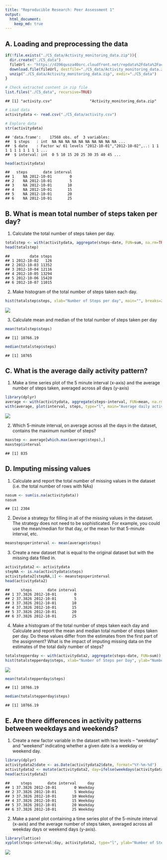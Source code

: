 ```yaml
---
title: "Reproducible Research: Peer Assessment 1"
output: 
  html_document:
    keep_md: true
---
```


## A. Loading and preprocessing the data

```r
if(!file.exists("./C5_data/Activity_monitoring_data.zip")){
  dir.create("./C5_data")
  fileUrl <- "https://d396qusza40orc.cloudfront.net/repdata%2Fdata%2Factivity.zip"
  download.file(fileUrl, destfile="./C5_data/Activity_monitoring_data.zip")
  unzip("./C5_data/Activity_monitoring_data.zip", exdir="./C5_data")
}

# Check extracted content in zip file
list.files("./C5_data", recursive=TRUE)
```

```
## [1] "activity.csv"                 "Activity_monitoring_data.zip"
```

```r
# Load data
activitydata <- read.csv("./C5_data/activity.csv")

# Explore data
str(activitydata)
```

```
## 'data.frame':	17568 obs. of  3 variables:
##  $ steps   : int  NA NA NA NA NA NA NA NA NA NA ...
##  $ date    : Factor w/ 61 levels "2012-10-01","2012-10-02",..: 1 1 1 1 1 1 1 1 1 1 ...
##  $ interval: int  0 5 10 15 20 25 30 35 40 45 ...
```

```r
head(activitydata)
```

```
##   steps       date interval
## 1    NA 2012-10-01        0
## 2    NA 2012-10-01        5
## 3    NA 2012-10-01       10
## 4    NA 2012-10-01       15
## 5    NA 2012-10-01       20
## 6    NA 2012-10-01       25
```


## B. What is mean total number of steps taken per day?
1. Calculate the total number of steps taken per day. 

```r
totalstep <- with(activitydata, aggregate(steps~date, FUN=sum, na.rm=TRUE))
head(totalstep)
```

```
##         date steps
## 1 2012-10-02   126
## 2 2012-10-03 11352
## 3 2012-10-04 12116
## 4 2012-10-05 13294
## 5 2012-10-06 15420
## 6 2012-10-07 11015
```

2. Make histogram of the total number of steps taken each day.

```r
hist(totalstep$steps, xlab="Number of Steps per day", main="", breaks=25)
```

![](PA1_template_files/figure-html/hist-1.png)<!-- -->

3. Calculate mean and median of the total number of steps taken per day

```r
mean(totalstep$steps)
```

```
## [1] 10766.19
```

```r
median(totalstep$steps)
```

```
## [1] 10765
```


## C. What is the average daily activity pattern?
1. Make a time series plot of the 5 minute interval (x-axis) and the average number of steps taken, averaged across all days (y-axis)

```r
library(dplyr)
average <- with(activitydata, aggregate(steps~interval, FUN=mean, na.rm=TRUE))
with(average, plot(interval, steps, type="l", main="Average daily activity pattern"))
```

![](PA1_template_files/figure-html/plot-1.png)<!-- -->

2. Which 5-minute interval, on average across all the days in the dataset, contains the maximum number of steps?

```r
maxstep <- average[which.max(average$steps),]
maxstep$interval
```

```
## [1] 835
```


## D. Imputing missing values
1. Calculate and report the total number of missing values in the dataset (i.e. the total number of rows with NAs)

```r
nasum <- sum(is.na(activitydata))
nasum
```

```
## [1] 2304
```

2. Devise a strategy for filling in all of the missing values in the dataset. The strategy does not need to be sophisticated. For example, you could use the mean/median for that day, or the mean for that 5-minute interval, etc.

```r
meanstepsperinterval <- mean(average$steps)
```

3. Create a new dataset that is equal to the original dataset but with the missing data filled in.

```r
activitydata2 <- activitydata
stepNA <- is.na(activitydata$steps)
activitydata2[stepNA,1] <- meanstepsperinterval
head(activitydata2)
```

```
##     steps       date interval
## 1 37.3826 2012-10-01        0
## 2 37.3826 2012-10-01        5
## 3 37.3826 2012-10-01       10
## 4 37.3826 2012-10-01       15
## 5 37.3826 2012-10-01       20
## 6 37.3826 2012-10-01       25
```

4. Make a histogram of the total number of steps taken each day and Calculate and report the mean and median total number of steps taken per day. Do these values differ from the estimates from the first part of the assignment? What is the impact of imputing missing data on the estimates of the total daily number of steps?

```r
totalstepperday <- with(activitydata2, aggregate(steps~date, FUN=sum))
hist(totalstepperday$steps, xlab="Number of Steps per Day", ylab="Number of Days", main="Number of steps per day")
```

![](PA1_template_files/figure-html/hist2-1.png)<!-- -->

```r
mean(totalstepperday$steps)
```

```
## [1] 10766.19
```

```r
median(totalstepperday$steps)
```

```
## [1] 10766.19
```


## E. Are there differences in activity patterns between weekdays and weekends? 
1. Create a new factor variable in the dataset with two levels – “weekday” and “weekend” indicating whether a given date is a weekday or weekend day.

```r
library(dplyr)
activitydata2$date <- as.Date(activitydata2$date, format="%Y-%m-%d")
activitydata2 <- mutate(activitydata2, day=ifelse(weekdays(activitydata2$date)=="Saturday"| weekdays(activitydata2$date)=="Sunday", "Weekend", "Weekday"))
head(activitydata2)
```

```
##     steps       date interval     day
## 1 37.3826 2012-10-01        0 Weekday
## 2 37.3826 2012-10-01        5 Weekday
## 3 37.3826 2012-10-01       10 Weekday
## 4 37.3826 2012-10-01       15 Weekday
## 5 37.3826 2012-10-01       20 Weekday
## 6 37.3826 2012-10-01       25 Weekday
```

2. Make a panel plot containing a time series plot of the 5-minute interval (x-axis) and the average number of steps taken, averaged across all weekday days or weekend days (y-axis).

```r
library(lattice)
xyplot(steps~interval|day, activitydata2, type="l", ylab="Number of Steps")
```

![](PA1_template_files/figure-html/xyplot-1.png)<!-- -->

